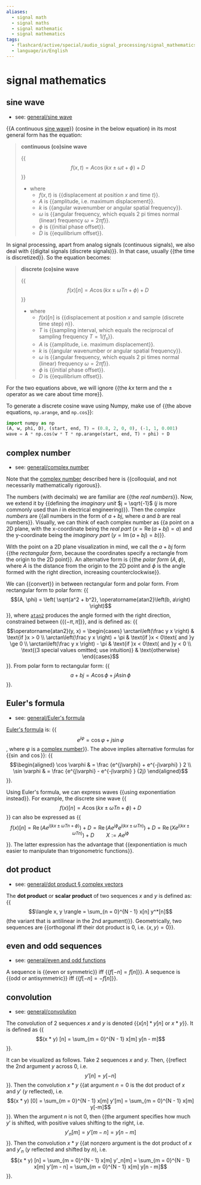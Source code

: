 ```yaml
---
aliases:
  - signal math
  - signal maths
  - signal mathematic
  - signal mathematics
tags:
  - flashcard/active/special/audio_signal_processing/signal_mathematics
  - language/in/English
---
```


# signal mathematics

## sine wave

- see: [general/sine wave](../../general/sine%20wave.md)

{{A continuous [sine wave](../../general/sine%20wave.md)}} (cosine in the below equation) in its most general form has the equation: <!--SR:!2024-10-03,52,310-->

> __continuous (co)sine wave__
>
> {{$$f(x, t) = A \cos(kx \pm \omega t + \phi) + D$$}}
>
> - where
>   - $f(x, t)$ is {{displacement at position $x$ and time $t$}}.
>   - $A$ is {{amplitude, i.e. maximum displacement}}.
>   - $k$ is {{angular wavenumber or angular spatial frequency}}.
>   - $\omega$ is {{angular frequency, which equals 2 pi times normal (linear) frequency $\omega = 2\pi f$}}.
>   - $\phi$ is {{initial phase offset}}.
>   - $D$ is {{equilibrium offset}}. <!--SR:!2024-09-21,44,290!2024-10-03,52,310!2024-10-10,59,310!2024-10-15,64,310!2024-10-04,53,310!2024-10-05,54,310!2024-10-16,65,310-->

In signal processing, apart from analog signals (continuous signals), we also deal with {{digital signals (discrete signals)}}. In that case, usually {{the time is discretized}}. So the equation becomes: <!--SR:!2024-10-08,57,310!2024-10-15,64,310-->

> __discrete (co)sine wave__
>
> {{$$f(x)[n] = A \cos(kx \pm \omega T n + \phi) + D$$}} <!-- markdownlint-disable-line MD011 -->
>
> - where
>   - $f(x)[n]$ is {{displacement at position $x$ and sample (discrete time step) $n$}}. <!-- markdownlint-disable-line MD011 -->
>   - $T$ is {{sampling interval, which equals the reciprocal of sampling frequency $T = 1 / f_s$}}.
>   - $A$ is {{amplitude, i.e. maximum displacement}}.
>   - $k$ is {{angular wavenumber or angular spatial frequency}}.
>   - $\omega$ is {{angular frequency, which equals 2 pi times normal (linear) frequency $\omega = 2\pi f$}}.
>   - $\phi$ is {{initial phase offset}}.
>   - $D$ is {{equilibrium offset}}. <!--SR:!2024-10-05,54,310!2024-10-21,68,310!2024-10-19,66,310!2024-10-06,55,310!2024-10-20,67,310!2024-10-03,52,310!2024-10-04,53,310!2024-09-20,43,290-->

For the two equations above, we will ignore {{the $kx$ term and the $\pm$ operator as we care about time more}}. <!--SR:!2024-10-20,67,310-->

To generate a discrete cosine wave using Numpy, make use of {{the above equations, `np.arange`, and `np.cos`}}: <!--SR:!2024-10-26,73,310-->

```Python
import numpy as np
(A, w, phi, D), (start, end, T) = (0.8, 2, 0, 0), (-1, 1, 0.001)
wave = A * np.cos(w * T * np.arange(start, end, T) + phi) + D
```

## complex number

- see: [general/complex number](../../general/complex%20number.md)

Note that the [complex number](../../general/complex%20number.md) described here is {{colloquial, and not necessarily mathematically rigorous}}. <!--SR:!2024-10-09,58,310-->

The numbers (with decimals) we are familiar are {{the _real numbers_}}. Now, we extend it by {{defining the _imaginary unit_ $j = \sqrt{-1}$ ($j$ is more commonly used than $i$ in electrical engineering)}}. Then the _complex numbers_ are {{all numbers in the form of $a + bj$, where $a$ and $b$ are real numbers}}. Visually, we can think of each complex number as {{a point on a 2D plane, with the x-coordinate being the _real part_ ($x = \operatorname{Re}(a + bj) = a$) and the y-coordinate being the _imaginary part_ ($y = \operatorname{Im}(a + bj) = b$)}}. <!--SR:!2024-10-18,67,310!2024-10-16,65,310!2024-10-06,55,310!2024-10-05,54,310-->

With the point on a 2D plane visualization in mind, we call the $a + bj$ form {{the _rectangular form_, because the coordinates specify a rectangle from the origin to the 2D point}}. An alternative form is {{the _polar form_ $(A, \phi)$, where $A$ is the distance from the origin to the 2D point and $\phi$ is the angle formed with the right direction, increasing counterclockwise}}. <!--SR:!2024-10-10,59,310!2024-10-21,68,310-->

We can {{convert}} in between rectangular form and polar form. From rectangular form to polar form: {{$$(A, \phi) = \left( \sqrt{a^2 + b^2}, \operatorname{atan2}\left(b, a\right) \right)$$}}, where [`atan2`](../../general/atan2.md) produces the angle formed with the right direction, constrained between {{$(-\pi, \pi]$}}, and is defined as: {{$$\operatorname{atan2}(y, x) = \begin{cases} \arctan\left(\frac y x \right) & \text{if }x > 0 \\ \arctan\left(\frac y x \right) + \pi & \text{if }x < 0\text{ and }y \ge 0 \\ \arctan\left(\frac y x \right) - \pi & \text{if }x < 0\text{ and }y < 0 \\ \text{(3 special values omitted; use intuition)} & \text{otherwise} \end{cases}$$}}. From polar form to rectangular form: {{$$a + bj = A \cos \phi + j A \sin \phi$$}}. <!--SR:!2024-10-09,58,310!2024-10-07,56,310!2024-10-07,56,310!2024-09-28,30,210!2024-10-03,52,310-->

## Euler's formula

- see: [general/Euler's formula](../../general/Euler's%20formula.md)

[Euler's formula](../../general/Euler's%20formula.md) is: {{$$e^{j\varphi} = \cos \varphi + j \sin \varphi$$, where $\varphi$ is a [complex number](#complex%20number)}}. The above implies alternative formulas for {{$\sin$ and $\cos$}}: {{$$\begin{aligned} \cos \varphi & = \frac {e^{j\varphi} + e^{-j\varphi} } 2 \\ \sin \varphi & = \frac {e^{j\varphi} - e^{-j\varphi} } {2j} \end{aligned}$$}}. <!--SR:!2024-10-18,67,310!2024-10-11,60,310!2024-09-26,49,290-->

Using Euler's formula, we can express waves {{using exponentiation instead}}. For example, the discrete sine wave {{$$f(x) [n] = A \cos(kx \pm \omega T n + \phi) + D$$}} can also be expressed as {{$$f(x) [n] = \operatorname{Re}\left(A e^{j(kx \pm \omega Tn + \phi)}\right) + D = \operatorname{Re}\left(A e^{j \phi} e^{j(kx \pm \omega Tn)}\right) + D = \operatorname{Re}\left(X e^{j(kx \pm \omega Tn)} \right) + D \qquad X := A e^{j \phi}$$}}. The latter expression has the advantage that {{exponentiation is much easier to manipulate than trigonometric functions}}. <!--SR:!2024-08-31,19,321!2024-10-12,50,321!2024-08-30,18,321!2024-08-31,19,321-->

## dot product

- see: [general/dot product § complex vectors](../../general/dot%20product.md#complex%20vectors)

The __dot product__ or __scalar product__ of two sequences $x$ and $y$ is defined as: {{$$\langle x, y \rangle = \sum_{n = 0}^{N - 1} x[n] y^*[n]$$ (the variant that is antilinear in the 2nd argument)}}. Geometrically, two sequences are {{orthogonal iff their dot product is $0$, i.e. $\langle x, y \rangle = 0$}}. <!--SR:!2024-08-30,18,321!2024-08-31,19,321-->

## even and odd sequences

- see: [general/even and odd functions](../../general/even%20and%20odd%20functions.md)

A sequence is {{even or symmetric}} iff {{$f[-n] = f[n]$}}. A sequence is {{odd or antisymmetric}} iff {{$f[-n] = -f[n]$}}. <!--SR:!2024-11-04,67,341!2024-08-31,19,321!2024-08-31,19,321!2024-11-13,76,341-->

## convolution

- see: [general/convolution](../../general/convolution.md)

The convolution of 2 sequences $x$ and $y$ is denoted {{$x[n] * y[n]$ or $x * y$}}. It is defined as {{$$(x * y) [n] = \sum_{m = 0}^{N - 1} x[m] y[n - m]$$}}. <!--SR:!2024-08-31,19,321!2024-08-30,18,321-->

It can be visualized as follows. Take 2 sequences $x$ and $y$. Then, {{reflect the 2nd argument $y$ across $0$, i.e. $$y'[n] = y[-n]$$}}. Then the convolution $x * y$ {{at argument $n = 0$ is the dot product of $x$ and $y'$ ($y$ reflected), i.e. $$(x * y) [0] = \sum_{m = 0}^{N - 1} x[m] y'[m] = \sum_{m = 0}^{N - 1} x[m] y[-m]$$}}. When the argument $n$ is not $0$, then {{the argument specifies how much $y'$ is shifted, with positive values shifting to the right, i.e. $$y'_n[m] = y'[m - n] = y[n - m]$$}}. Then the convolution $x * y$ {{at nonzero argument is the dot product of $x$ and $y'_n$ ($y$ reflected and shifted by $n$), i.e. $$(x * y) [n] = \sum_{m = 0}^{N - 1} x[m] y'_n[m] = \sum_{m = 0}^{N - 1} x[m] y'[m - n] = \sum_{m = 0}^{N - 1} x[m] y[n - m]$$}}. <!--SR:!2024-08-30,18,321!2024-08-31,19,321!2024-11-06,69,341!2024-11-08,71,341-->
